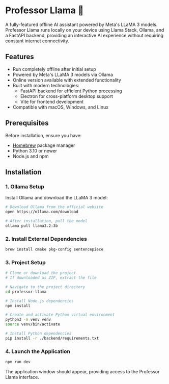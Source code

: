 # Professor Llama 🦙

A fully-featured offline AI assistant powered by Meta's LLaMA 3 models. Professor Llama runs locally on your device using Llama Stack, Ollama, and a FastAPI backend, providing an interactive AI experience without requiring constant internet connectivity.

## Features

- Run completely offline after initial setup
- Powered by Meta's LLaMA 3 models via Ollama
- Online version available with extended functionality
- Built with modern technologies:
  - FastAPI backend for efficient Python processing
  - Electron for cross-platform desktop support
  - Vite for frontend development
- Compatible with macOS, Windows, and Linux

## Prerequisites

Before installation, ensure you have:
- [Homebrew](https://brew.sh/) package manager
- Python 3.10 or newer
- Node.js and npm

## Installation

### 1. Ollama Setup

Install Ollama and download the LLaMA 3 model:
```bash
# Download Ollama from the official website
open https://ollama.com/download

# After installation, pull the model
ollama pull llama3.2:3b
```

### 2. Install External Dependencies

```bash
brew install cmake pkg-config sentencepiece
```

### 3. Project Setup

```bash
# Clone or download the project
# If downloaded as ZIP, extract the file

# Navigate to the project directory
cd professor-llama

# Install Node.js dependencies
npm install

# Create and activate Python virtual environment
python3 -m venv venv
source venv/bin/activate

# Install Python dependencies
pip install -r ./backend/requirements.txt
```

### 4. Launch the Application

```bash
npm run dev
```

The application window should appear, providing access to the Professor Llama interface.


